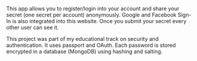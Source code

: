 This app allows you to register/login into your account and share your secret (one secret per account) anonymously. Google and Facebook Sign-In is also integrated into this website. Once you submit your secret every other user can see it.

This project was part of my educational track on security and authentication. It uses passport and OAuth. Each password is stored encrypted in a database (MongoDB) using hashing and salting.


